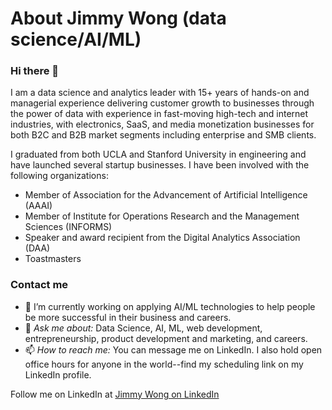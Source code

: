 # About Jimmy Wong (data science/AI/ML)

### Hi there 👋

I am a data science and analytics leader with 15+ years of hands-on and managerial experience delivering customer growth to businesses through the power of data with experience in fast-moving high-tech and internet industries, with electronics, SaaS, and media monetization businesses for both B2C and B2B market segments including enterprise and SMB clients.

I graduated from both UCLA and Stanford University in engineering and have launched several startup businesses. I have been involved with the following organizations:

- Member of Association for the Advancement of Artificial Intelligence (AAAI)
- Member of Institute for Operations Research and the Management Sciences (INFORMS)
- Speaker and award recipient from the Digital Analytics Association (DAA)
- Toastmasters

### Contact me

- 🔭 I’m currently working on applying AI/ML technologies to help people be more successful in their business and careers.
- 💬 *Ask me about:* Data Science, AI, ML, web development, entrepreneurship, product development and marketing, and careers.
- 📫 *How to reach me:* You can message me on LinkedIn. I also hold open office hours for anyone in the world--find my scheduling link on my LinkedIn profile.

Follow me on LinkedIn at [Jimmy Wong on LinkedIn](https://www.linkedin.com/in/jimmywong/)


<!-- 
**jimwongcode/jimwongcode** is a ✨ _special_ ✨ repository because its `README.md` (this file) appears on your GitHub profile.

Here are some ideas to get you started:

- 🔭 I’m currently working on ...
- 🌱 I’m currently learning ...
- 👯 I’m looking to collaborate on ...
- 🤔 I’m looking for help with ...
- 💬 Ask me about ...
- 📫 How to reach me: ...
- 😄 Pronouns: ...
- ⚡ Fun fact: ...   
-->
